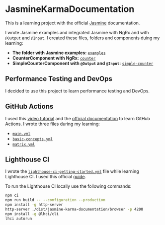 # JasmineKarmaDocumentation

This is a learning project with the official [Jasmine](https://jasmine.github.io/pages/docs_home.html) documentation.

I wrote Jasmine examples and integrated Jasmine with NgRx and with `@Output` and `@Input`. I created these files, folders and components duing my learning:

- **The folder with Jasmine examples:** [`examples`](./src/examples/)
- **CounterComponent with NgRx:** [`counter`](./src/app/counter/)
- **SimpleCounterComponent with `@Output` and `@Input`:** [`simple-counter`](./src/app/simple-counter/)

## Performance Testing and DevOps

I decided to use this project to learn performance testing and DevOps.

## GitHub Actions

I used this [video tutorial](https://www.youtube.com/watch?v=ylHfetX3QlU) and the [official documentation](https://docs.github.com/en/actions) to learn GitHub Actions. I wrote three files during my learning:

- [`main.yml`](../.github/workflows/main.yml)
- [`basic-concepts.yml`](../.github/workflows/basic-concepts.yml)
- [`matrix.yml`](../.github/workflows/matrix.yml)

## Lighthouse CI

I wrote the [`lighthouse-ci-getting-started.yml`](../.github/workflows/lighthouse-ci-getting-started.yml) file while learning Lighthouse CI. I used this official [guide](https://github.com/GoogleChrome/lighthouse-ci).

To run the Lighthouse CI locally use the following commands:

```bash
npm ci
npm run build -- --configuration --production
npm install -g http-server
http-server ./dist/jasmine-karma-documentation/browser -p 4200
npm install -g @lhci/cli
lhci autorun
```
